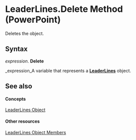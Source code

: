 
# LeaderLines.Delete Method (PowerPoint)

Deletes the object.


## Syntax

 _expression_. **Delete**

 _expression_A variable that represents a  **[LeaderLines](2357c570-0f68-8bb4-910a-e88c00ed9884.md)** object.


## See also


#### Concepts


 [LeaderLines Object](2357c570-0f68-8bb4-910a-e88c00ed9884.md)
#### Other resources


 [LeaderLines Object Members](b90379be-99ad-404e-8c65-4cb28de92dbc.md)
